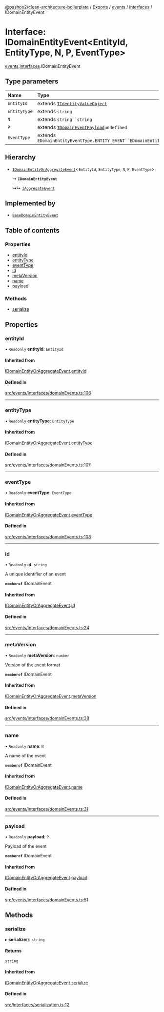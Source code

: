 [@pashoo2/clean-architecture-boilerplate](../README.md) / [Exports](../modules.md) / [events](../modules/events.md) / [interfaces](../modules/events.interfaces.md) / IDomainEntityEvent

# Interface: IDomainEntityEvent<EntityId, EntityType, N, P, EventType\>

[events](../modules/events.md).[interfaces](../modules/events.interfaces.md).IDomainEntityEvent

## Type parameters

| Name | Type |
| :------ | :------ |
| `EntityId` | extends [`TIdentityValueObject`](../modules/valueobject.interfaces.md#tidentityvalueobject) |
| `EntityType` | extends `string` |
| `N` | extends `string``string` |
| `P` | extends [`TDomainEventPayload`](../modules/events.interfaces.md#tdomaineventpayload)`undefined` |
| `EventType` | extends `EDomainEntityEventType.ENTITY_EVENT``EDomainEntityEventType.ENTITY_EVENT` |

## Hierarchy

- [`IDomainEntityOrAggregateEvent`](events.interfaces.idomainentityoraggregateevent.md)<`EntityId`, `EntityType`, `N`, `P`, `EventType`\>

  ↳ **`IDomainEntityEvent`**

  ↳↳ [`IAggregateEvent`](events.interfaces.iaggregateevent.md)

## Implemented by

- [`BaseDomainEntityEvent`](../classes/events.classes.basedomainentityevent.md)

## Table of contents

### Properties

- [entityId](events.interfaces.idomainentityevent.md#entityid)
- [entityType](events.interfaces.idomainentityevent.md#entitytype)
- [eventType](events.interfaces.idomainentityevent.md#eventtype)
- [id](events.interfaces.idomainentityevent.md#id)
- [metaVersion](events.interfaces.idomainentityevent.md#metaversion)
- [name](events.interfaces.idomainentityevent.md#name)
- [payload](events.interfaces.idomainentityevent.md#payload)

### Methods

- [serialize](events.interfaces.idomainentityevent.md#serialize)

## Properties

### entityId

• `Readonly` **entityId**: `EntityId`

#### Inherited from

[IDomainEntityOrAggregateEvent](events.interfaces.idomainentityoraggregateevent.md).[entityId](events.interfaces.idomainentityoraggregateevent.md#entityid)

#### Defined in

[src/events/interfaces/domainEvents.ts:106](https://github.com/pashoo2/clean-architecture-boilerplate/blob/4202db5/src/events/interfaces/domainEvents.ts#L106)

___

### entityType

• `Readonly` **entityType**: `EntityType`

#### Inherited from

[IDomainEntityOrAggregateEvent](events.interfaces.idomainentityoraggregateevent.md).[entityType](events.interfaces.idomainentityoraggregateevent.md#entitytype)

#### Defined in

[src/events/interfaces/domainEvents.ts:107](https://github.com/pashoo2/clean-architecture-boilerplate/blob/4202db5/src/events/interfaces/domainEvents.ts#L107)

___

### eventType

• `Readonly` **eventType**: `EventType`

#### Inherited from

[IDomainEntityOrAggregateEvent](events.interfaces.idomainentityoraggregateevent.md).[eventType](events.interfaces.idomainentityoraggregateevent.md#eventtype)

#### Defined in

[src/events/interfaces/domainEvents.ts:108](https://github.com/pashoo2/clean-architecture-boilerplate/blob/4202db5/src/events/interfaces/domainEvents.ts#L108)

___

### id

• `Readonly` **id**: `string`

A unique identifier of an event

**`memberof`** IDomainEvent

#### Inherited from

[IDomainEntityOrAggregateEvent](events.interfaces.idomainentityoraggregateevent.md).[id](events.interfaces.idomainentityoraggregateevent.md#id)

#### Defined in

[src/events/interfaces/domainEvents.ts:24](https://github.com/pashoo2/clean-architecture-boilerplate/blob/4202db5/src/events/interfaces/domainEvents.ts#L24)

___

### metaVersion

• `Readonly` **metaVersion**: `number`

Version of the event format

**`memberof`** IDomainEvent

#### Inherited from

[IDomainEntityOrAggregateEvent](events.interfaces.idomainentityoraggregateevent.md).[metaVersion](events.interfaces.idomainentityoraggregateevent.md#metaversion)

#### Defined in

[src/events/interfaces/domainEvents.ts:38](https://github.com/pashoo2/clean-architecture-boilerplate/blob/4202db5/src/events/interfaces/domainEvents.ts#L38)

___

### name

• `Readonly` **name**: `N`

A name of the event

**`memberof`** IDomainEvent

#### Inherited from

[IDomainEntityOrAggregateEvent](events.interfaces.idomainentityoraggregateevent.md).[name](events.interfaces.idomainentityoraggregateevent.md#name)

#### Defined in

[src/events/interfaces/domainEvents.ts:31](https://github.com/pashoo2/clean-architecture-boilerplate/blob/4202db5/src/events/interfaces/domainEvents.ts#L31)

___

### payload

• `Readonly` **payload**: `P`

Payload of the event

**`memberof`** IDomainEvent

#### Inherited from

[IDomainEntityOrAggregateEvent](events.interfaces.idomainentityoraggregateevent.md).[payload](events.interfaces.idomainentityoraggregateevent.md#payload)

#### Defined in

[src/events/interfaces/domainEvents.ts:51](https://github.com/pashoo2/clean-architecture-boilerplate/blob/4202db5/src/events/interfaces/domainEvents.ts#L51)

## Methods

### serialize

▸ **serialize**(): `string`

#### Returns

`string`

#### Inherited from

[IDomainEntityOrAggregateEvent](events.interfaces.idomainentityoraggregateevent.md).[serialize](events.interfaces.idomainentityoraggregateevent.md#serialize)

#### Defined in

[src/interfaces/serialization.ts:12](https://github.com/pashoo2/clean-architecture-boilerplate/blob/4202db5/src/interfaces/serialization.ts#L12)
